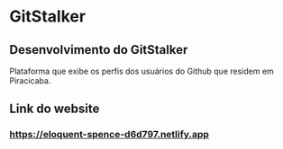 # GitStalker
## Desenvolvimento do GitStalker
<p> Plataforma que exibe os perfis dos usuários do Github que residem em Piracicaba. </p>

## Link do website
### https://eloquent-spence-d6d797.netlify.app
